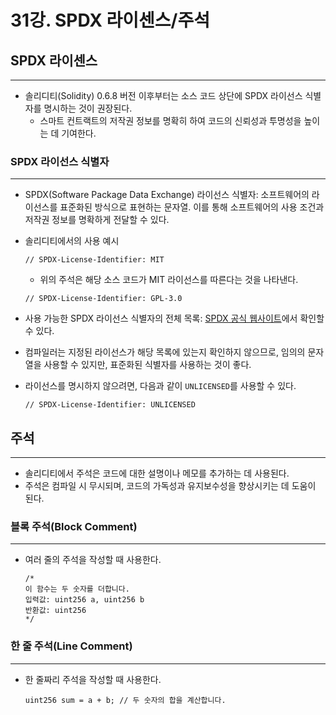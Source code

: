 # 31강. SPDX 라이센스/주석

## SPDX 라이센스

---

- 솔리디티(Solidity) 0.6.8 버전 이후부터는 소스 코드 상단에 SPDX 라이선스 식별자를 명시하는 것이 권장된다.
    - 스마트 컨트랙트의 저작권 정보를 명확히 하여 코드의 신뢰성과 투명성을 높이는 데 기여한다.

### SPDX 라이선스 식별자

---

- SPDX(Software Package Data Exchange) 라이선스 식별자: 소프트웨어의 라이선스를 표준화된 방식으로 표현하는 문자열. 이를 통해 소프트웨어의 사용 조건과 저작권 정보를 명확하게 전달할 수 있다.
- 솔리디티에서의 사용 예시
    
    ```solidity
    // SPDX-License-Identifier: MIT
    ```
    
    - 위의 주석은 해당 소스 코드가 MIT 라이선스를 따른다는 것을 나타낸다.
    
    ```solidity
    // SPDX-License-Identifier: GPL-3.0
    ```
    

- 사용 가능한 SPDX 라이선스 식별자의 전체 목록: [SPDX 공식 웹사이트](https://spdx.org/licenses/)에서 확인할 수 있다.
- 컴파일러는 지정된 라이선스가 해당 목록에 있는지 확인하지 않으므로, 임의의 문자열을 사용할 수 있지만, 표준화된 식별자를 사용하는 것이 좋다.
- 라이선스를 명시하지 않으려면, 다음과 같이 `UNLICENSED`를 사용할 수 있다.
    
    ```solidity
    // SPDX-License-Identifier: UNLICENSED
    ```
    

## 주석

---

- 솔리디티에서 주석은 코드에 대한 설명이나 메모를 추가하는 데 사용된다.
- 주석은 컴파일 시 무시되며, 코드의 가독성과 유지보수성을 향상시키는 데 도움이 된다.

### 블록 주석(Block Comment)

---

- 여러 줄의 주석을 작성할 때 사용한다.
    
    ```solidity
    /*
    이 함수는 두 숫자를 더합니다.
    입력값: uint256 a, uint256 b
    반환값: uint256
    */
    ```
    

### 한 줄 주석(Line Comment)

---

- 한 줄짜리 주석을 작성할 때 사용한다.
    
    ```solidity
    uint256 sum = a + b; // 두 숫자의 합을 계산합니다.
    ```